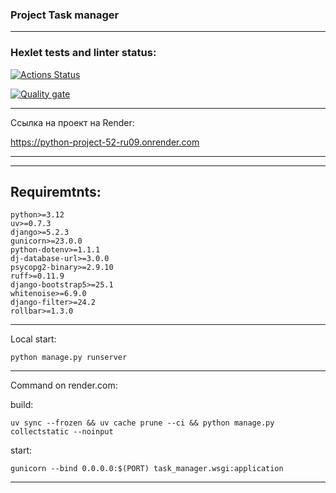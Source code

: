 ### Project Task manager
__________________________________________________________________________________________________________________
### Hexlet tests and linter status:
[![Actions Status](https://github.com/SergeyAnuf/python-project-52/actions/workflows/hexlet-check.yml/badge.svg)](https://github.com/SergeyAnuf/python-project-52/actions)

[![Quality gate](https://sonarcloud.io/api/project_badges/quality_gate?project=SergeyAnuf_python-project-52)](https://sonarcloud.io/summary/new_code?id=SergeyAnuf_python-project-52)
__________________________________________________________________________
Ссылка на проект на Render:

https://python-project-52-ru09.onrender.com
__________________________________________________________________________
***
## Requiremtnts:
    python>=3.12
    uv>=0.7.3
    django>=5.2.3
    gunicorn>=23.0.0
    python-dotenv>=1.1.1
    dj-database-url>=3.0.0
    psycopg2-binary>=2.9.10
    ruff>=0.11.9
    django-bootstrap5>=25.1
    whitenoise>=6.9.0
    django-filter>=24.2
    rollbar>=1.3.0
***
Local start:
````
python manage.py runserver
````
***
Command on render.com:

build:
````
uv sync --frozen && uv cache prune --ci && python manage.py collectstatic --noinput
````
start:
````
gunicorn --bind 0.0.0.0:$(PORT) task_manager.wsgi:application
````
***

